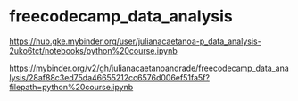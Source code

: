 # freecodecamp_data_analysis

https://hub.gke.mybinder.org/user/julianacaetanoa-p_data_analysis-2uko6tct/notebooks/python%20course.ipynb

https://mybinder.org/v2/gh/julianacaetanoandrade/freecodecamp_data_analysis/28af88c3ed75da46655212cc6576d006ef51fa5f?filepath=python%20course.ipynb


